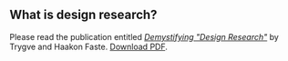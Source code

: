 ## What is design research?

Please read the publication entitled [_Demystifying "Design Research"_](https://www.semanticscholar.org/paper/DEMYSTIFYING-“-DESIGN-RESEARCH-”-%3A-DESIGN-IS-NOT-%2C-Faste-Faste/69615f9130a93c129fa2f3acbb8ff2f145b49660) by Trygve and Haakon Faste. [Download PDF](/assets/Faste.pdf).

